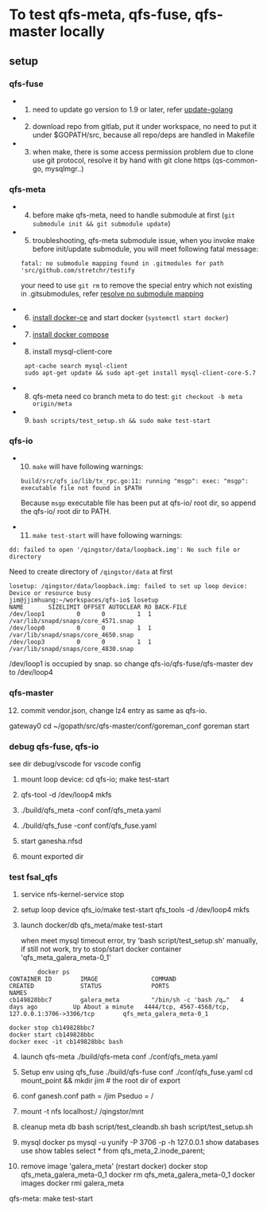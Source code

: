 # To test qfs-meta, qfs-fuse, qfs-master locally

## setup


### qfs-fuse

- 1. need to update go version to 1.9 or later, refer [update-golang][update-go-version]

- 2. download repo from gitlab, put it under workspace, no need to put it under $GOPATH/src, because all repo/deps are handled in Makefile

- 3. when make, there is some access permission problem due to clone use git protocol, resolve it by hand with git clone https (qs-common-go, mysqlmgr..)

### qfs-meta

- 4. before make qfs-meta, need to handle submodule at first (`git submodule init && git submodule update`)

- 5. troubleshooting, qfs-meta submodule issue, when you invoke make before init/update submodule, you will meet following fatal message:

    ```
    fatal: no submodule mapping found in .gitmodules for path 'src/github.com/stretchr/testify
    ```

    your need to use `git rm` to remove the special entry which not existing in .gitsubmodules, refer [resolve no submodule mapping][resolve_no_submodule_mapping]

- 6. [install docker-ce][install_docker_ubuntu16] and start docker (`systemctl start docker`)

- 7. [install docker compose][install_docker_compose]

- 8. install mysql-client-core
 
   ```
    apt-cache search mysql-client
    sudo apt-get update && sudo apt-get install mysql-client-core-5.7
   ```

- 8. qfs-meta need co branch meta to do test: `git checkout -b meta origin/meta`

- 9. `bash scripts/test_setup.sh && sudo make test-start`


### qfs-io

- 10. `make` will have following warnings:
    ```
    build/src/qfs_io/lib/tx_rpc.go:11: running "msgp": exec: "msgp": executable file not found in $PATH
    ```
   Because `msgp` executable file has been put at qfs-io/ root dir, so append the qfs-io/ root dir to PATH.

- 11. `make test-start` will have following warnings:
```
dd: failed to open '/qingstor/data/loopback.img': No such file or directory
```
Need to create directory of `/qingstor/data` at first

```
losetup: /qingstor/data/loopback.img: failed to set up loop device: Device or resource busy
jim@jjimhuang:~/workspaces/qfs-io$ losetup
NAME       SIZELIMIT OFFSET AUTOCLEAR RO BACK-FILE
/dev/loop1         0      0         1  1 /var/lib/snapd/snaps/core_4571.snap
/dev/loop0         0      0         1  1 /var/lib/snapd/snaps/core_4650.snap
/dev/loop3         0      0         1  1 /var/lib/snapd/snaps/core_4830.snap
```

/dev/loop1 is occupied by snap.
so change qfs-io/qfs-fuse/qfs-master dev to /dev/loop4

### qfs-master

12. commit vendor.json, change lz4 entry as same as qfs-io.

gateway0
cd ~/gopath/src/qfs-master/conf/goreman_conf
goreman start


[update-go-version]:https://github.com/udhos/update-golang
[resolve_no_submodule_mapping]:https://stackoverflow.com/questions/4185365/no-submodule-mapping-found-in-gitmodule-for-a-path-thats-not-a-submodule
[install_docker_ubuntu16]:https://www.digitalocean.com/community/tutorials/how-to-install-and-use-docker-on-ubuntu-16-04
[install_docker_compose]:https://docs.docker.com/compose/install/



### debug qfs-fuse, qfs-io
see dir debug/vscode for vscode config

1. mount loop device: cd qfs-io; make test-start

2. qfs-tool -d /dev/loop4 mkfs

3. ./build/qfs_meta -conf conf/qfs_meta.yaml

4. ./build/qfs_fuse -conf conf/qfs_fuse.yaml

5. start ganesha.nfsd

6. mount exported dir


### test fsal_qfs

1. service nfs-kernel-service stop

2. setup loop device
   qfs_io/make test-start
   qfs_tools -d /dev/loop4 mkfs

3. launch docker/db
   qfs_meta/make test-start

   when meet mysql timeout error, try 'bash script/test_setup.sh' manually, if still not work, try to stop/start docker container 'qfs_meta_galera_meta-0_1'
```
        docker ps
CONTAINER ID        IMAGE               COMMAND                  CREATED             STATUS              PORTS                                                    NAMES
cb149828bbc7        galera_meta         "/bin/sh -c 'bash /q…"   4 days ago          Up About a minute   4444/tcp, 4567-4568/tcp, 127.0.0.1:3706->3306/tcp        qfs_meta_galera_meta-0_1

docker stop cb149828bbc7
docker start cb149828bbc
docker exec -it cb149828bbc bash
```

4. launch qfs-meta
    ./build/qfs-meta conf ./conf/qfs_meta.yaml

5. Setup env using qfs_fuse
   ./build/qfs-fuse conf ./conf/qfs_fuse.yaml
   cd mount_point && mkdir jim  # the root dir of export

6. conf ganesh.conf
  path = /jim
  Pseduo = /

7. mount -t nfs localhost:/ /qingstor/mnt

8. cleanup meta db
   bash  script/test_cleandb.sh
   bash script/test_setup.sh

9. mysql 
docker ps
mysql -u yunify -P 3706 -p -h 127.0.0.1
show databases
use <DATABASE>
show tables
select * from qfs_meta_2.inode_parent;

10. remove image 'galera_meta' (restart docker) 
docker stop qfs_meta_galera_meta-0_1
docker rm qfs_meta_galera_meta-0_1
docker images
docker rmi galera_meta

qfs-meta: make test-start

